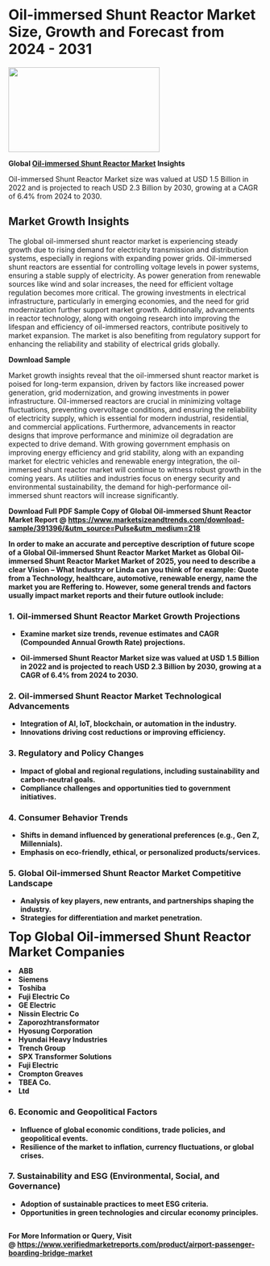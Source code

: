 <H1>Oil-immersed Shunt Reactor Market Size, Growth and Forecast from 2024 - 2031</H1><img class="aligncenter size-medium wp-image-584254" src="https://thirdeyenews.in/wp-content/uploads/2024/09/Global-Market-Research-300x168.jpeg" alt="" width="300" height="168" /><p><strong>Global&nbsp;<a href="https://www.marketsizeandtrends.com/download-sample/391396/&amp;utm_source=Pulse&amp;utm_medium=218">Oil-immersed Shunt Reactor Market</a> Insights</strong></p><p>Oil-immersed Shunt Reactor Market size was valued at USD 1.5 Billion in 2022 and is projected to reach USD 2.3 Billion by 2030, growing at a CAGR of 6.4% from 2024 to 2030.</p><p><h2>Market Growth Insights</h2> <p>The global oil-immersed shunt reactor market is experiencing steady growth due to rising demand for electricity transmission and distribution systems, especially in regions with expanding power grids. Oil-immersed shunt reactors are essential for controlling voltage levels in power systems, ensuring a stable supply of electricity. As power generation from renewable sources like wind and solar increases, the need for efficient voltage regulation becomes more critical. The growing investments in electrical infrastructure, particularly in emerging economies, and the need for grid modernization further support market growth. Additionally, advancements in reactor technology, along with ongoing research into improving the lifespan and efficiency of oil-immersed reactors, contribute positively to market expansion. The market is also benefiting from regulatory support for enhancing the reliability and stability of electrical grids globally.</p> <p><strong>Download Sample</strong></p> <p>Market growth insights reveal that the oil-immersed shunt reactor market is poised for long-term expansion, driven by factors like increased power generation, grid modernization, and growing investments in power infrastructure. Oil-immersed reactors are crucial in minimizing voltage fluctuations, preventing overvoltage conditions, and ensuring the reliability of electricity supply, which is essential for modern industrial, residential, and commercial applications. Furthermore, advancements in reactor designs that improve performance and minimize oil degradation are expected to drive demand. With growing government emphasis on improving energy efficiency and grid stability, along with an expanding market for electric vehicles and renewable energy integration, the oil-immersed shunt reactor market will continue to witness robust growth in the coming years. As utilities and industries focus on energy security and environmental sustainability, the demand for high-performance oil-immersed shunt reactors will increase significantly.</p> <p><strong></p><p><span class=""><strong>Download Full PDF Sample Copy of Global Oil-immersed Shunt Reactor Market Report</strong> @ <a href="https://www.marketsizeandtrends.com/download-sample/391396/&amp;utm_source=Pulse&amp;utm_medium=218" target="_blank">https://www.marketsizeandtrends.com/download-sample/391396/&amp;utm_source=Pulse&amp;utm_medium=218</a></span></p><p>In order to make an accurate and perceptive description of future scope of a Global&nbsp;Oil-immersed Shunt Reactor Market Market as Global&nbsp;Oil-immersed Shunt Reactor Market Market of 2025, you need to describe a clear Vision &ndash; What Industry or Linda can you think of for example: Quote from a Technology, healthcare, automotive, renewable energy, name the market you are Reffering to. However, some general trends and factors usually impact market reports and their future outlook include:</p><h3>1.&nbsp;<strong>Oil-immersed Shunt Reactor Market Growth Projections</strong></h3><ul><li>Examine market size trends, revenue estimates and CAGR (Compounded Annual Growth Rate) projections.</li><li><p>Oil-immersed Shunt Reactor Market size was valued at USD 1.5 Billion in 2022 and is projected to reach USD 2.3 Billion by 2030, growing at a CAGR of 6.4% from 2024 to 2030.</p></li></ul><h3>2.&nbsp;<strong>Oil-immersed Shunt Reactor Market Technological Advancements</strong></h3><ul><li>Integration of AI, IoT, blockchain, or automation in the industry.</li><li>Innovations driving cost reductions or improving efficiency.</li></ul><h3>3.&nbsp;<strong>Regulatory and Policy Changes</strong></h3><ul><li>Impact of global and regional regulations, including sustainability and carbon-neutral goals.</li><li>Compliance challenges and opportunities tied to government initiatives.</li></ul><h3>4.&nbsp;<strong>Consumer Behavior Trends</strong></h3><ul><li>Shifts in demand influenced by generational preferences (e.g., Gen Z, Millennials).</li><li>Emphasis on eco-friendly, ethical, or personalized products/services.</li></ul><h3>5.&nbsp;<strong>Global Oil-immersed Shunt Reactor Market Competitive Landscape</strong></h3><ul><li>Analysis of key players, new entrants, and partnerships shaping the industry.</li><li>Strategies for differentiation and market penetration.</li></ul><p data-pm-slice="1 1 []"><span style="color: inherit; font-family: inherit; font-size: 25px;">Top Global Oil-immersed Shunt Reactor Market Companies</span></p><div class="" data-test-id=""><p><li>ABB</li><li> Siemens</li><li> Toshiba</li><li> Fuji Electric Co</li><li> GE Electric</li><li> Nissin Electric Co</li><li> Zaporozhtransformator</li><li> Hyosung Corporation</li><li> Hyundai Heavy Industries</li><li> Trench Group</li><li> SPX Transformer Solutions</li><li> Fuji Electric</li><li> Crompton Greaves</li><li> TBEA Co.</li><li> Ltd</li></p></div><h3>6.&nbsp;<strong>Economic and Geopolitical Factors</strong></h3><ul><li>Influence of global economic conditions, trade policies, and geopolitical events.</li><li>Resilience of the market to inflation, currency fluctuations, or global crises.</li></ul><h3>7.&nbsp;<strong>Sustainability and ESG (Environmental, Social, and Governance)</strong></h3><ul><li>Adoption of sustainable practices to meet ESG criteria.</li><li>Opportunities in green technologies and circular economy principles.</li></ul><h2><strong style="font-size: 14px;">For More Information or Query, Visit @&nbsp;</strong><a style="background-color: #ffffff; font-size: 14px;" href="https://www.marketsizeandtrends.com/report/oil-immersed-shunt-reactor-market/" target="_blank">https://www.verifiedmarketreports.com/product/airport-passenger-boarding-bridge-market</a></h2>
